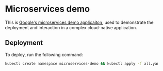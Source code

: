 # Microservices demo

This is [Google's microservices demo applicaiton](https://github.com/GoogleCloudPlatform/microservices-demo/), used to demonstrate the deployment and interaction in a complex cloud-native application.

## Deployment

To deploy, run the following command:

```bash
kubectl create namespace microservices-demo && kubectl apply -f all.yaml
```

